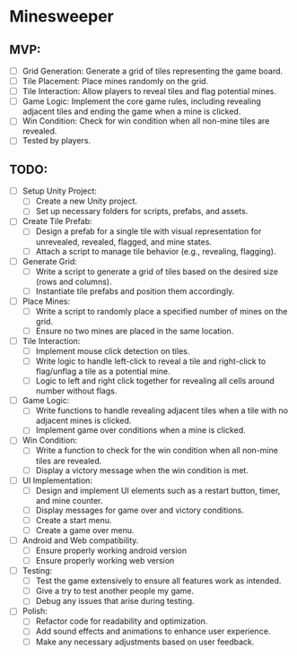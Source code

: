 # Minesweeper

## MVP:

- [ ] Grid Generation: Generate a grid of tiles representing the game board.
- [ ] Tile Placement: Place mines randomly on the grid.
- [ ] Tile Interaction: Allow players to reveal tiles and flag potential mines.
- [ ] Game Logic: Implement the core game rules, including revealing adjacent tiles and ending the game when a mine is clicked.
- [ ] Win Condition: Check for win condition when all non-mine tiles are revealed.
- [ ] Tested by players.

## TODO:

- [ ] Setup Unity Project:
   - [ ] Create a new Unity project.
   - [ ] Set up necessary folders for scripts, prefabs, and assets.
- [ ] Create Tile Prefab:
   - [ ] Design a prefab for a single tile with visual representation for unrevealed, revealed, flagged, and mine states.
   - [ ] Attach a script to manage tile behavior (e.g., revealing, flagging).
- [ ] Generate Grid:
   - [ ] Write a script to generate a grid of tiles based on the desired size (rows and columns).
   - [ ] Instantiate tile prefabs and position them accordingly.
- [ ] Place Mines:
   - [ ] Write a script to randomly place a specified number of mines on the grid.
   - [ ] Ensure no two mines are placed in the same location.
- [ ] Tile Interaction:
   - [ ] Implement mouse click detection on tiles.
   - [ ] Write logic to handle left-click to reveal a tile and right-click to flag/unflag a tile as a potential mine.
   - [ ] Logic to left and right click together for revealing all cells around number without flags.
- [ ] Game Logic:
   - [ ] Write functions to handle revealing adjacent tiles when a tile with no adjacent mines is clicked.
   - [ ] Implement game over conditions when a mine is clicked.
- [ ] Win Condition:
   - [ ] Write a function to check for the win condition when all non-mine tiles are revealed.
   - [ ] Display a victory message when the win condition is met.
- [ ] UI Implementation:
   - [ ] Design and implement UI elements such as a restart button, timer, and mine counter.
   - [ ] Display messages for game over and victory conditions.
   - [ ] Create a start menu.
   - [ ] Create a game over menu.
- [ ] Android and Web compatibility.
    - [ ] Ensure properly working android version
    - [ ] Ensure properly working web version
- [ ] Testing:
   - [ ] Test the game extensively to ensure all features work as intended.
   - [ ] Give a try to test another people my game.
   - [ ] Debug any issues that arise during testing.
- [ ] Polish:
    - [ ] Refactor code for readability and optimization.
    - [ ] Add sound effects and animations to enhance user experience.
    - [ ] Make any necessary adjustments based on user feedback.
